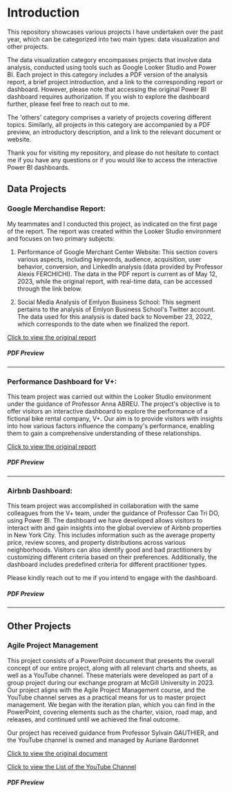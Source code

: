 # Introduction
This repository showcases various projects I have undertaken over the past year, which can be categorized into two main types: data visualization and other projects.

The data visualization category encompasses projects that involve data analysis, conducted using tools such as Google Looker Studio and Power BI. Each project in this category includes a PDF version of the analysis report, a brief project introduction, and a link to the corresponding report or dashboard. However, please note that accessing the original Power BI dashboard requires authorization. If you wish to explore the dashboard further, please feel free to reach out to me.

The 'others' category comprises a variety of projects covering different topics. Similarly, all projects in this category are accompanied by a PDF preview, an introductory description, and a link to the relevant document or website.

Thank you for visiting my repository, and please do not hesitate to contact me if you have any questions or if you would like to access the interactive Power BI dashboards.



## **Data Projects**
### Google Merchandise Report: 

My teammates and I conducted this project, as indicated on the first page of the report. The report was created within the Looker Studio environment and focuses on two primary subjects:

1. Performance of Google Merchant Center Website: This section covers various aspects, including keywords, audience, acquisition, user behavior, conversion, and LinkedIn analysis (data provided by Professor Alexis FERCHICHI). The data in the PDF report is current as of May 12, 2023, while the original report, with real-time data, can be accessed through the link below.

2. Social Media Analysis of Emlyon Business School: This segment pertains to the analysis of Emlyon Business School's Twitter account. The data used for this analysis is dated back to November 23, 2022, which corresponds to the date when we finalized the report.

[Click to view the original report](https://lookerstudio.google.com/reporting/ad490fbf-4f46-4ab4-81a9-3533b4d3a30b/page/p_3q2nhog10c)

##### PDF Preview
<object data="GoogleMerchandiseReport.pdf" width="650" height="650" type='application/pdf'></object>

---

### Performance Dashboard for V+:

This team project was carried out within the Looker Studio environment under the guidance of Professor Anna ABREU. The project's objective is to offer visitors an interactive dashboard to explore the performance of a fictional bike rental company, V+. Our aim is to provide visitors with insights into how various factors influence the company's performance, enabling them to gain a comprehensive understanding of these relationships.

[Click to view the original report](https://lookerstudio.google.com/reporting/3022e5e8-4987-4f9e-a16f-4cb14fad147e/page/p_19fry1a03c)
##### PDF Preview
<object data="V+_Performance_Dashboard.pdf" width="650" height="650" type='application/pdf'></object>

---

### Airbnb Dashboard:

This team project was accomplished in collaboration with the same colleagues from the V+ team, under the guidance of Professor Cao Tri DO, using Power BI. The dashboard we have developed allows visitors to interact with and gain insights into the global overview of Airbnb properties in New York City. This includes information such as the average property price, review scores, and property distributions across various neighborhoods. Visitors can also identify good and bad practitioners by customizing different criteria based on their preferences. Additionally, the dashboard includes predefined criteria for different practitioner types.

Please kindly reach out to me if you intend to engage with the dashboard.
##### PDF Preview
<object data="PowerBI_AirBnB_Dashboard.pdf" width="650" height="650" type='application/pdf'></object>

***

## **Other Projects**

### Agile Project Management
This project consists of a PowerPoint document that presents the overall concept of our entire project, along with all relevant charts and sheets, as well as a YouTube channel. These materials were developed as part of a group project during our exchange program at McGill University in 2023. Our project aligns with the Agile Project Management course, and the YouTube channel serves as a practical means for us to master project management. We began with the iteration plan, which you can find in the PowerPoint, covering elements such as the charter, vision, road map, and releases, and continued until we achieved the final outcome.

Our project has received guidance from Professor Sylvain GAUTHIER, and the YouTube channel is owned and managed by Auriane Bardonnet

[Click to view the original document](https://www.canva.com/design/DAFkLPXe7Jk/TDRVteG82hZ7Fy2grCg60g/view?utm_content=DAFkLPXe7Jk&utm_campaign=designshare&utm_medium=link&utm_source=publishsharelink)


 
[Click to view the List of the YouTube Channel](https://www.youtube.com/playlist?list=PLmNfvsiRta7lWcorqHmkWiDgAVgvJ6H_Z)

##### PDF Preview
<object data="SUPADISCOVER PPT_compressed.pdf" width="650" height="650" type='application/pdf'></object>
